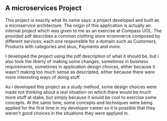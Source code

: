 ## A microservices Project

This project is exactly what its name says: a project developed and built as a microservice architecture. 
The origin of this application is actually an internal project which was given to me as an exercise at 
Compass UOL. The provided pdf describes a common clothing store ecommerce composed by different services, 
each one responsible for a domain such as Customers, Products with categories and skus, Payments and more.

I developed the project using the pdf description of what it should be, but i also took the liberty 
of making some changes, sometimes in business requirements, sometimes in application design choices, either 
because it wasn't making too much sense as descripted, either because there were more interesting ways of 
doing stuff. 

As i developed this project as a study method, some design choices were made not thinking about a real situation
on which there would be much more stuff at stake, but simply because it would be cool to exercise some concepts.
At the same time, some concepts and techniques were being applied for the first time in my developer career so it 
is possible that they weren't good choices in the situations they were applyed in.

